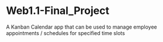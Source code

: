 # Web1.1-Final_Project

A Kanban Calendar app that can be used to manage employee appointments / schedules for specified time slots
